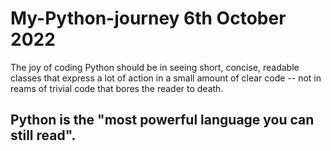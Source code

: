 # My-Python-journey 6th October 2022
The joy of coding Python should be in seeing short, concise, readable classes that express a lot of action in a small amount of clear code -- not in reams of trivial code that bores the reader to death.

## Python is the "most powerful language you can still read".

